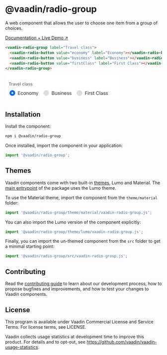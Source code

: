 # @vaadin/radio-group

A web component that allows the user to choose one item from a group of choices.

[Documentation + Live Demo ↗](https://vaadin.com/docs/latest/ds/components/radio-button)

```html
<vaadin-radio-group label="Travel class">
  <vaadin-radio-button value="economy" label="Economy"></vaadin-radio-button>
  <vaadin-radio-button value="business" label="Business"></vaadin-radio-button>
  <vaadin-radio-button value="firstClass" label="First Class"></vaadin-radio-button>
</vaadin-radio-group>
```

[<img src="https://raw.githubusercontent.com/vaadin/web-components/master/packages/radio-group/screenshot.png" width="370" alt="Screenshot of vaadin-radio-group">](https://vaadin.com/docs/latest/ds/components/radio-button)

## Installation

Install the component:

```sh
npm i @vaadin/radio-group
```

Once installed, import the component in your application:

```js
import '@vaadin/radio-group';
```

## Themes

Vaadin components come with two built-in [themes](https://vaadin.com/docs/latest/ds/customization/using-themes), Lumo and Material.
The [main entrypoint](https://github.com/vaadin/web-components/blob/master/packages/radio-group/vaadin-radio-group.js) of the package uses the Lumo theme.

To use the Material theme, import the component from the `theme/material` folder:

```js
import '@vaadin/radio-group/theme/material/vaadin-radio-group.js';
```

You can also import the Lumo version of the component explicitly:

```js
import '@vaadin/radio-group/theme/lumo/vaadin-radio-group.js';
```

Finally, you can import the un-themed component from the `src` folder to get a minimal starting point:

```js
import '@vaadin/radio-group/src/vaadin-radio-group.js';
```

## Contributing

Read the [contributing guide](https://vaadin.com/docs/latest/guide/contributing/overview) to learn about our development process, how to propose bugfixes and improvements, and how to test your changes to Vaadin components.

## License

This program is available under Vaadin Commercial License and Service Terms. For license terms, see LICENSE.

Vaadin collects usage statistics at development time to improve this product.
For details and to opt-out, see https://github.com/vaadin/vaadin-usage-statistics.
